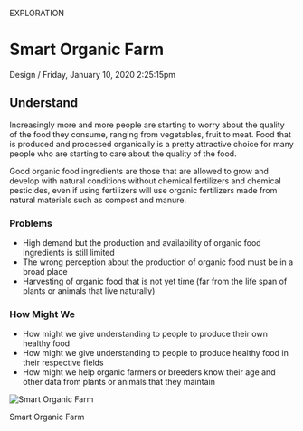 <p class="type">EXPLORATION</p>

# Smart Organic Farm

<p class="meta">Design  /  Friday, January 10, 2020 2:25:15pm</p>

## Understand

Increasingly more and more people are starting to worry about the quality of the food they consume, ranging from vegetables, fruit to meat. Food that is produced and processed organically is a pretty attractive choice for many people who are starting to care about the quality of the food.

Good organic food ingredients are those that are allowed to grow and develop with natural conditions without chemical fertilizers and chemical pesticides, even if using fertilizers will use organic fertilizers made from natural materials such as compost and manure.

### Problems

* High demand but the production and availability of organic food ingredients is still limited
* The wrong perception about the production of organic food must be in a broad place
* Harvesting of organic food that is not yet time (far from the life span of plants or animals that live naturally)

### How Might We

* How might we give understanding to people to produce their own healthy food
* How might we give understanding to people to produce healthy food in their respective fields
* How might we help organic farmers or breeders know their age and other data from plants or animals that they maintain

![Smart Organic Farm](https://farooq-agent.web.app/assets/images/works/details/227-smart-organic-farm/smart-organic-farm.jpg)

<p class="caption">Smart Organic Farm</p>
